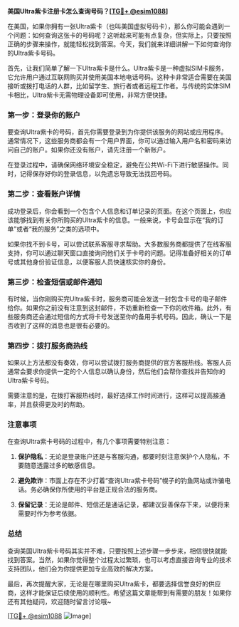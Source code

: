 **美国Ultra紫卡注册卡怎么查询号码？[[TG💪+ @esim1088](https://t.me/s/esim1088)]**

在美国，如果你拥有一张Ultra紫卡（也叫美国虚拟号码卡），那么你可能会遇到一个问题：如何查询这张卡的号码呢？这听起来可能有点复杂，但实际上，只要按照正确的步骤来操作，就能轻松找到答案。今天，我们就来详细讲解一下如何查询你的Ultra紫卡号码。

首先，让我们简单了解一下Ultra紫卡是什么。Ultra紫卡是一种虚拟SIM卡服务，它允许用户通过互联网购买并使用美国本地电话号码。这种卡非常适合需要在美国接听或拨打电话的人群，比如留学生、旅行者或者远程工作者。与传统的实体SIM卡相比，Ultra紫卡无需物理设备即可使用，非常方便快捷。

### **第一步：登录你的账户**
要查询Ultra紫卡的号码，首先你需要登录到为你提供该服务的网站或应用程序。通常情况下，这些服务商都会有一个用户界面，你可以通过输入用户名和密码来访问自己的账户。如果你还没有账户，请先注册一个新账户。

在登录过程中，请确保网络环境安全稳定，避免在公共Wi-Fi下进行敏感操作。同时，记得保存好你的登录信息，以免遗忘导致无法找回号码。

### **第二步：查看账户详情**
成功登录后，你会看到一个包含个人信息和订单记录的页面。在这个页面上，你应该能够找到有关你所购买的Ultra紫卡的信息。一般来说，卡号会显示在“我的订单”或者“我的服务”之类的选项中。

如果你找不到卡号，可以尝试联系客服寻求帮助。大多数服务商都提供了在线客服支持，你可以通过聊天窗口直接询问他们关于卡号的问题。记得准备好相关的订单号或其他身份验证信息，以便客服人员快速核实你的身份。

### **第三步：检查短信或邮件通知**
有时候，当你刚购买完Ultra紫卡时，服务商可能会发送一封包含卡号的电子邮件给你。如果你之前没有注意到这封邮件，不妨重新检查一下你的收件箱。此外，有些服务商还会通过短信的方式将卡号发送至你的备用手机号码。因此，确认一下是否收到了这样的消息也是很有必要的。

### **第四步：拨打服务商热线**
如果以上方法都没有奏效，你可以尝试拨打服务商提供的官方客服热线。客服人员通常会要求你提供一定的个人信息以确认身份，然后他们会帮你查找并告知你的Ultra紫卡号码。

需要注意的是，在拨打客服热线时，最好选择工作时间进行，这样可以提高接通率，并且获得更及时的帮助。

### **注意事项**
在查询Ultra紫卡号码的过程中，有几个事项需要特别注意：

1. **保护隐私**：无论是登录账户还是与客服沟通，都要时刻注意保护个人隐私，不要随意透露过多的敏感信息。
   
2. **避免欺诈**：市面上存在不少打着“查询Ultra紫卡号码”幌子的钓鱼网站或诈骗电话。务必确保你所使用的平台是正规合法的服务商。

3. **保留记录**：无论是邮件、短信还是通话记录，都建议妥善保存下来，以便将来需要时作为参考依据。

### **总结**
查询美国Ultra紫卡号码其实并不难，只要按照上述步骤一步步来，相信很快就能找到答案。当然，如果你觉得整个过程太过繁琐，也可以考虑直接咨询专业的技术支持团队，他们会为你提供更加专业高效的解决方案。

最后，再次提醒大家，无论是在哪里购买Ultra紫卡，都要选择信誉良好的供应商，这样才能保证后续使用的顺利性。希望这篇文章能帮到有需要的朋友！如果你还有其他疑问，欢迎随时留言讨论哦~

[[TG💪+ @esim1088](https://t.me/s/esim1088) ![Image](https://i.postimg.cc/4NQfJmqS/Snipaste-2025-05-13-00-14-12.png)]